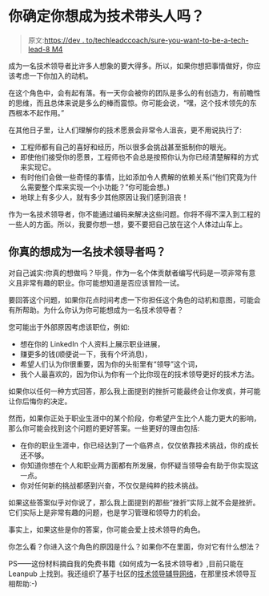 # 你确定你想成为技术带头人吗？

> 原文:[https://dev . to/techleadccoach/sure-you-want-to-be-a-tech-lead-8 M4](https://dev.to/techleadcoach/sure-you-want-to-be-a-tech-lead-8m4)

成为一名技术领导者比许多人想象的要大得多。所以，如果你想把事情做好，你应该考虑一下你加入的动机。

在这个角色中，会有起有落。有一天你会被你的团队是多么的有创造力，有前瞻性的思维，而且总体来说是多么的棒而震惊。你可能会说，“嘿，这个技术领先的东西根本不起作用。”

在其他日子里，让人们理解你的技术愿景会非常令人沮丧，更不用说执行了:

*   工程师都有自己的喜好和经历，所以很多会挑战甚至抵制你的眼光。
*   即使他们接受你的愿景，工程师也不会总是按照你认为你已经清楚解释的方式来实现它。
*   有时他们会做一些奇怪的事情，比如添加令人费解的依赖关系(“他们究竟为什么需要整个库来实现一个小功能？”你可能会想。)
*   地球上有多少人，就有多少其他原因让我们感到沮丧！

作为一名技术领导者，你不能通过编码来解决这些问题。你将不得不深入到工程的一些人的方面。所以，我要你想一想，要不要把自己放在这个人体过山车上。

## 你真的想成为一名技术领导者吗？

对自己诚实:你真的想做吗？毕竟，作为一名个体贡献者编写代码是一项非常有意义且非常有趣的职业。你可能想知道是否应该冒险一试。

要回答这个问题，如果你花点时间考虑一下你担任这个角色的动机和意图，可能会有所帮助。为什么你认为你可能想成为一名技术领导者？

您可能出于外部原因考虑该职位，例如:

*   想在你的 LinkedIn 个人资料上展示职业进展，
*   赚更多的钱(顺便说一下，我有个坏消息)，
*   希望人们认为你很重要，因为你的头衔里有“领导”这个词，
*   我个人最喜欢的，因为你认为你有一个比你现在的技术领导更好的技术方法。

如果你以任何一种方式回答，那么我上面提到的挫折可能最终会让你发疯，并可能让你后悔你的决定。

然而，如果你正处于职业生涯中的某个阶段，你希望产生比个人能力更大的影响，那么你可能会找到这个问题的更好答案。一些更好的理由包括:

*   在你的职业生涯中，你已经达到了一个临界点，仅仅依靠技术挑战，你的成长还不够。
*   你知道你想在个人和职业两方面都有所发展，你怀疑当领导会有助于你实现这一点。
*   你对任何新的挑战都感到兴奋，不仅仅是纯粹的技术挑战。

如果这些答案似乎对你说了，那么我上面提到的那些“挫折”实际上就不会是挫折。它们实际上是非常有趣的问题，也是学习管理和领导力的机会。

事实上，如果这些是你的答案，你可能会爱上技术领导的角色。

你怎么看？你进入这个角色的原因是什么？如果你不在里面，你对它有什么想法？

PS——这份材料摘自我的免费书籍《如何成为一名技术领导者》,目前只能在 Leanpub 上找到。我还组织了基于社区的[技术领导辅导网络](https://techleadcoaching.com)，在那里技术领导互相帮助:-)